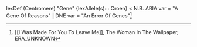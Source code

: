 
lexDef (Centromere) "Gene" {lexAllele(s)::: Croen} < N.B. ARIA var = "A Gene Of Reasons" | DNE var = "An Error Of Genes"[^GeneCroen]

[^GeneCroen]: [[I Was Made For You To Leave Me]], The Woman In The Wallpaper, ERA_UNKNOWN
